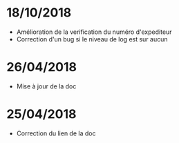 # 18/10/2018

- Amélioration de la verification du numéro d'expediteur
- Correction d'un bug si le niveau de log est sur aucun

# 26/04/2018

- Mise à jour de la doc

# 25/04/2018

- Correction du lien de la doc
